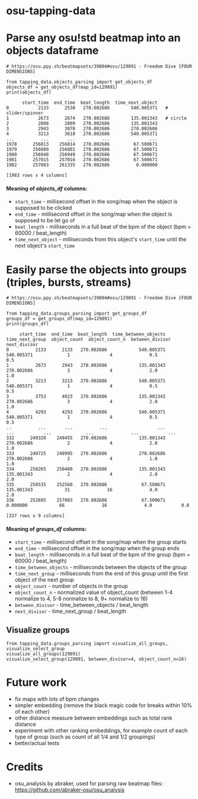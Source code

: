 # osu-tapping-data

# Parse any osu!std beatmap into an objects dataframe 
```
# https://osu.ppy.sh/beatmapsets/39804#osu/129891 - Freedom Dive [FOUR DIMENSIONS]

from tapping_data.objects_parsing import get_objects_df
objects_df = get_objects_df(map_id=129891)
print(objects_df)

      start_time  end_time  beat_length  time_next_object
0           2133      2538   270.002686        540.005371   # slider/spinner
1           2673      2674   270.002686        135.001343   # circle
2           2808      2809   270.002686        135.001343
3           2943      3078   270.002686        270.002686
4           3213      3618   270.002686        540.005371
...          ...       ...          ...               ...
1978      256813    256814   270.002686         67.500671
1979      256880    256881   270.002686         67.500671
1980      256948    256949   270.002686         67.500671
1981      257015    257016   270.002686         67.500671
1982      257083    261335   270.002686          0.000000

[1983 rows x 4 columns]
```
#### Meaning of *objects_df* columns:
- `start_time` - millisecond offset in the song/map when the object is supposed to be clicked
- `end_time` - millisecond offset in the song/map when the object is supposed to be let go of
- `beat_length` - milliseconds in a full beat of the bpm of the object (bpm = 60000 / beat_length)
- `time_next_object` - milliseconds from this object's `start_time` until the next object's `start_time`
   
# Easily parse the objects into groups (triples, bursts, streams) 
```
# https://osu.ppy.sh/beatmapsets/39804#osu/129891 - Freedom Dive [FOUR DIMENSIONS]

from tapping_data.groups_parsing import get_groups_df
groups_df = get_groups_df(map_id=129891)
print(groups_df)

     start_time  end_time  beat_length  time_between_objects  time_next_group  object_count  object_count_n  between_divisor  next_divisor
0          2133      2133   270.002686            540.005371       540.005371             1               4              0.5           0.5    
1          2673      2943   270.002686            135.001343       270.002686             3               4              2.0           1.0
2          3213      3213   270.002686            540.005371       540.005371             1               4              0.5           0.5    
3          3753      4023   270.002686            135.001343       270.002686             3               4              2.0           1.0    
4          4293      4293   270.002686            540.005371       540.005371             1               4              0.5           0.5    
..          ...       ...          ...                   ...              ...           ...             ...              ...           ...    
332      249320    249455   270.002686            135.001343       270.002686             2               4              2.0           1.0    
333      249725    249995   270.002686            270.002686       270.002686             2               4              1.0           1.0    
334      250265    250400   270.002686            135.001343       135.001343             2               4              2.0           2.0    
335      250535    252560   270.002686             67.500671       135.001343            31              16              4.0           2.0    
336      252695    257083   270.002686             67.500671         0.000000            66              16              4.0           0.0    

[337 rows x 9 columns]
```
#### Meaning of *groups_df* columns:
- `start_time` - millisecond offset in the song/map when the group starts
- `end_time` - millisecond offset in the song/map when the group ends
- `beat_length` - milliseconds in a full beat of the bpm of the group (bpm = 60000 / beat_length)
- `time_between_objects` - milliseconds between the objects of the group
- `time_next_group` - milliseconds from the end of this group until the first object of the next group
- `object_count` - number of objects in the group
- `object_count_n` - normalized value of object_count (between 1-4 normalize to 4, 5-8 normalize to 8, 9+ normalize to 16)
- `between_divisor` - time_between_objects / beat_length
- `next_divisor` - time_next_group / beat_length

## Visualize groups 

```
from tapping_data.groups_parsing import visualize_all_groups, visualize_select_group
visualize_all_groups(129891)
visualize_select_group(129891, between_divisor=4, object_count_n=16)
```

# Future work
  - fix maps with lots of bpm changes
  - simpler embedding (remove the black magic code for breaks within 10% of each other)
  - other distance measure between embeddings such as total rank distance
  - experiment with other ranking embeddings, for example count of each type of group (such as count of all 1/4 and 1/2 groupings)
  - better/actual tests
    
# Credits
  - osu_analysis by abraker, used for parsing raw beatmap files: https://github.com/abraker-osu/osu_analysis 
